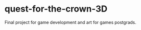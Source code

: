 quest-for-the-crown-3D
======================

Final project for game development and art for games postgrads.
